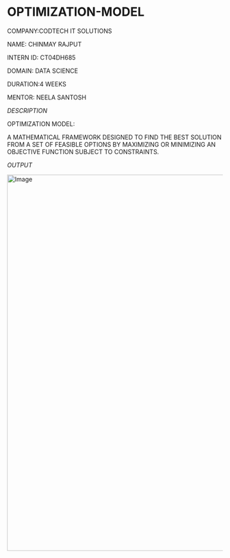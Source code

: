 # OPTIMIZATION-MODEL

COMPANY:CODTECH IT SOLUTIONS

NAME: CHINMAY RAJPUT

INTERN ID: CT04DH685

DOMAIN: DATA SCIENCE

DURATION:4 WEEKS

MENTOR: NEELA SANTOSH

*DESCRIPTION*

OPTIMIZATION MODEL:

A MATHEMATICAL FRAMEWORK DESIGNED TO FIND THE BEST SOLUTION FROM A SET OF FEASIBLE OPTIONS BY MAXIMIZING OR MINIMIZING AN OBJECTIVE FUNCTION SUBJECT TO CONSTRAINTS.

*OUTPUT*

<img width="1880" height="878" alt="Image" src="https://github.com/user-attachments/assets/971cfa92-2fda-4f81-8a0c-e0c1fc920bdd" />

